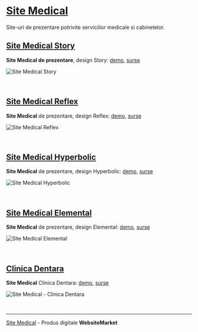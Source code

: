 # [Site Medical](https://websitemarket.ro/site-medical)

Site-uri de prezentare potrivite serviciilor medicale si cabinetelor. 

## [Site Medical Story](https://site-medical-story.websitemarket.ro/)

**Site Medical de prezentare**, design Story: [demo](https://site-medical-story.websitemarket.ro), [surse](https://github.com/creare-site/site-medical-story)

![Site Medical Story](https://raw.githubusercontent.com/creare-site/static/master/produse/site-medical-story-intro.gif)

<br />

## [Site Medical Reflex](https://site-medical-reflex.websitemarket.ro/)

**Site Medical** de prezentare, design Reflex: [demo](https://site-medical-refex.websitemarket.ro), [surse](https://github.com/creare-site/site-medical-refex)

![Site Medical Reflex](https://raw.githubusercontent.com/creare-site/static/master/produse/site-medical-reflex-intro.gif)

<br />

## [Site Medical Hyperbolic](https://site-medical-hyperbolic.websitemarket.ro/)

**Site Medical** de prezentare, design Hyperbolic: [demo](https://site-medical-hyperbolic.websitemarket.ro), [surse](https://github.com/creare-site/site-medical-hyperbolic)

![Site Medical Hyperbolic](https://raw.githubusercontent.com/creare-site/static/master/produse/site-medical-hyperbolic-intro.gif)

<br />

## [Site Medical Elemental](https://site-medical-elemental.websitemarket.ro/)

**Site Medical** de prezentare, design Elemental: [demo](https://site-medical-elemental.websitemarket.ro), [surse](https://github.com/creare-site/site-medical-elemental)

![Site Medical Elemental](https://raw.githubusercontent.com/creare-site/static/master/produse/site-medical-elemental-intro.gif)

<br />

## [Clinica Dentara](https://site-clinica-dentara.websitemarket.ro/)

**Site Medical** Clinica Dentara: [demo](https://site-clinica-dentara.websitemarket.ro), [surse](https://github.com/creare-site/clinica-dentara)

![Site Medical - Clinica Dentara](https://raw.githubusercontent.com/creare-site/static/master/produse/creare-site-clinica-dentara-intro.gif)

<br />

---
[Site Medical](https://websitemarket.ro/site-medical) - Produs digitale **WebsiteMarket**

